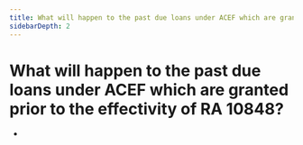 ```yaml
---
title: What will happen to the past due loans under ACEF which are granted prior to the effectivity of RA 10848?
sidebarDepth: 2
---
```


# What will happen to the past due loans under ACEF which are granted prior to the effectivity of RA 10848?


 - 
